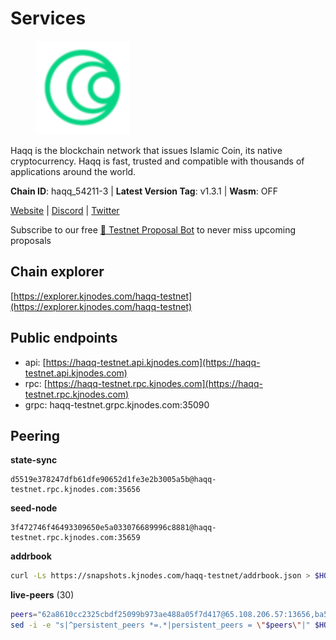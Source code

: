 # Services

<figure><img src="https://raw.githubusercontent.com/kj89/cosmos-images/main/logos/haqq.png" width="150" alt=""><figcaption></figcaption></figure>

Haqq is the blockchain network that issues Islamic Coin,  its native cryptocurrency. Haqq is fast, trusted and  compatible with thousands of applications around the world.

**Chain ID**: haqq_54211-3 | **Latest Version Tag**: v1.3.1 | **Wasm**: OFF

[Website](https://islamiccoin.net) | [Discord](https://discord.gg/hU9MHG5kZq) | [Twitter](https://twitter.com/Islamic_Coin)



Subscribe to our free [🤖 Testnet Proposal Bot](https://t.me/kjnodes_testnet_proposal_bot) to never miss upcoming proposals


## Chain explorer
[https://explorer.kjnodes.com/haqq-testnet](https://explorer.kjnodes.com/haqq-testnet)

## Public endpoints

* api: [https://haqq-testnet.api.kjnodes.com](https://haqq-testnet.api.kjnodes.com)
* rpc: [https://haqq-testnet.rpc.kjnodes.com](https://haqq-testnet.rpc.kjnodes.com)
* grpc: haqq-testnet.grpc.kjnodes.com:35090

## Peering

**state-sync**

```text
d5519e378247dfb61dfe90652d1fe3e2b3005a5b@haqq-testnet.rpc.kjnodes.com:35656
```

**seed-node**

```text
3f472746f46493309650e5a033076689996c8881@haqq-testnet.rpc.kjnodes.com:35659
```

**addrbook**
```bash
curl -Ls https://snapshots.kjnodes.com/haqq-testnet/addrbook.json > $HOME/.haqqd/config/addrbook.json
```

**live-peers** (30)
```bash
peers="62a8610cc2325cbdf25099b973ae488a05f7d417@65.108.206.57:13656,ba56c564a5430632e59e2b08fc348735bc56b32f@154.12.232.140:26656,d5519e378247dfb61dfe90652d1fe3e2b3005a5b@65.109.68.190:35656,927a323649e7dd8d4c75da6e5edaee439652b46f@65.109.92.241:20116,3df5a68b919177179c6dcb0b9c9354fd6bbba1c8@65.109.92.240:20116,442d3bacb350437b8d9f0f1431e0519b81094100@135.181.62.222:26656,230d299006a432b0f44534ca8a19c8c876c0ccb3@85.10.193.246:26656,23ff658b56fbb8bc73372973a34733ff5d79b435@142.132.202.50:11604,29731457774b61da8186b9c764e8f7c1e2465e3e@142.93.36.176:26656,ee4db669ed2ff87cb2a47f848fa061517eb47737@161.97.151.46:26656,62bf004201a90ce00df6f69390378c3d90f6dd7e@45.83.173.19:26656,32a8eec046b95e8646ff0810b4596dc7083a0beb@65.108.145.131:26656,7e11f631cf4bae9284d79f431a86c99779d7e832@51.79.77.103:19656,4034efbff7c82e1a2d3908fefd2512552dea63f5@65.109.38.208:26651,78e3ef8adf819b479acc13a2f92ab5c0fa350aeb@66.45.231.30:11464,16f40215d018c7d657fef0bb5ce2950251d525d2@148.251.51.144:36656,a884387139109784cad9193652b82ef20a85d713@38.242.159.148:26656,24e894d4d8a18276acf6051cccf369a1ce69842d@65.108.151.105:26656,23a1176c9911eac442d6d1bf15f92eeabb3981d5@45.83.173.18:26656,f57fae1bdea281392b563a58978a2d8c0a37725f@95.217.233.234:26656,b9e8ec4eeb359e1b3cf5675563e72787b9d40adf@95.217.132.146:26656,6ce864d853904ebef9400528f129d8fefa6f1827@91.211.251.232:36656,97fbe24743895fe58ee7fb6a60a3c7826494f446@65.109.58.237:26656,999e8d7da8b1baaba37d2556d60b8bfa8c0c1b40@149.102.132.104:35656,d7ac44bf8f8d760c3df1a8695145021f35feb985@34.88.220.124:26656,ed145a35b436878c1f1c10634bd18600f3696e17@95.217.181.142:26656,302466457301efc7b12f61561b85ab366ece5659@142.132.248.253:26656,eb503dddcc41ba801c646d63cc762de4e9c43aa4@35.228.23.164:26656,3ba8280c245f4d63a8f7913aea64a5071f0c76d7@65.109.18.166:54656,90b40d2b773090b82aa7788c2d1937e4fd6d2dc0@65.108.231.124:19656"
sed -i -e "s|^persistent_peers *=.*|persistent_peers = \"$peers\"|" $HOME/.haqqd/config/config.toml
```
